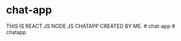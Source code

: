 # chat-app
THIS IS REACT JS NODE JS CHATAPP CREATED BY ME.
#   c h a t - a p p  
 #   c h a t a p p  
 